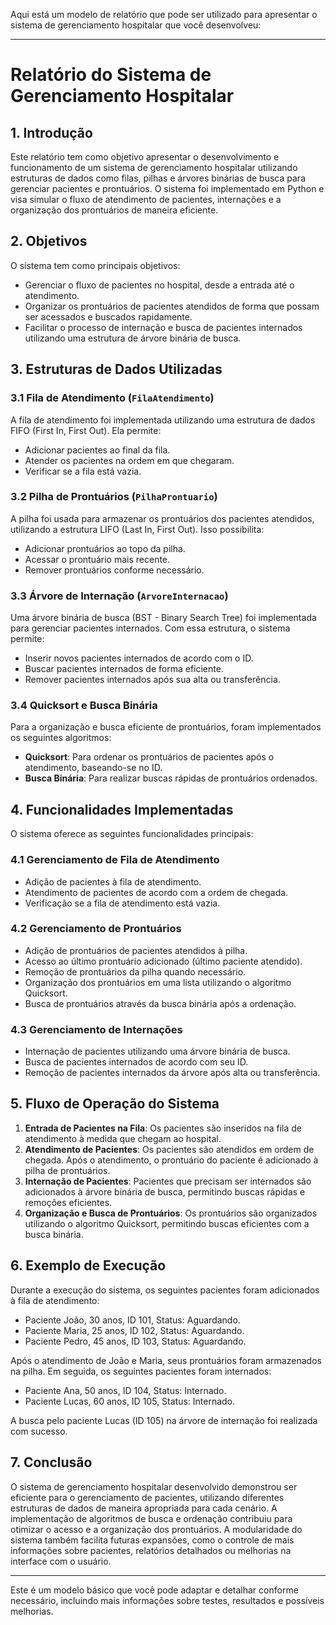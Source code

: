 Aqui está um modelo de relatório que pode ser utilizado para apresentar o sistema de gerenciamento hospitalar que você desenvolveu:

---

# **Relatório do Sistema de Gerenciamento Hospitalar**

## 1. **Introdução**

Este relatório tem como objetivo apresentar o desenvolvimento e funcionamento de um sistema de gerenciamento hospitalar utilizando estruturas de dados como filas, pilhas e árvores binárias de busca para gerenciar pacientes e prontuários. O sistema foi implementado em Python e visa simular o fluxo de atendimento de pacientes, internações e a organização dos prontuários de maneira eficiente.

## 2. **Objetivos**

O sistema tem como principais objetivos:
- Gerenciar o fluxo de pacientes no hospital, desde a entrada até o atendimento.
- Organizar os prontuários de pacientes atendidos de forma que possam ser acessados e buscados rapidamente.
- Facilitar o processo de internação e busca de pacientes internados utilizando uma estrutura de árvore binária de busca.

## 3. **Estruturas de Dados Utilizadas**

### 3.1 **Fila de Atendimento (`FilaAtendimento`)**

A fila de atendimento foi implementada utilizando uma estrutura de dados FIFO (First In, First Out). Ela permite:
- Adicionar pacientes ao final da fila.
- Atender os pacientes na ordem em que chegaram.
- Verificar se a fila está vazia.

### 3.2 **Pilha de Prontuários (`PilhaProntuario`)**

A pilha foi usada para armazenar os prontuários dos pacientes atendidos, utilizando a estrutura LIFO (Last In, First Out). Isso possibilita:
- Adicionar prontuários ao topo da pilha.
- Acessar o prontuário mais recente.
- Remover prontuários conforme necessário.

### 3.3 **Árvore de Internação (`ArvoreInternacao`)**

Uma árvore binária de busca (BST - Binary Search Tree) foi implementada para gerenciar pacientes internados. Com essa estrutura, o sistema permite:
- Inserir novos pacientes internados de acordo com o ID.
- Buscar pacientes internados de forma eficiente.
- Remover pacientes internados após sua alta ou transferência.

### 3.4 **Quicksort e Busca Binária**

Para a organização e busca eficiente de prontuários, foram implementados os seguintes algoritmos:
- **Quicksort**: Para ordenar os prontuários de pacientes após o atendimento, baseando-se no ID.
- **Busca Binária**: Para realizar buscas rápidas de prontuários ordenados.

## 4. **Funcionalidades Implementadas**

O sistema oferece as seguintes funcionalidades principais:

### 4.1 **Gerenciamento de Fila de Atendimento**
- Adição de pacientes à fila de atendimento.
- Atendimento de pacientes de acordo com a ordem de chegada.
- Verificação se a fila de atendimento está vazia.

### 4.2 **Gerenciamento de Prontuários**
- Adição de prontuários de pacientes atendidos à pilha.
- Acesso ao último prontuário adicionado (último paciente atendido).
- Remoção de prontuários da pilha quando necessário.
- Organização dos prontuários em uma lista utilizando o algoritmo Quicksort.
- Busca de prontuários através da busca binária após a ordenação.

### 4.3 **Gerenciamento de Internações**
- Internação de pacientes utilizando uma árvore binária de busca.
- Busca de pacientes internados de acordo com seu ID.
- Remoção de pacientes internados da árvore após alta ou transferência.

## 5. **Fluxo de Operação do Sistema**

1. **Entrada de Pacientes na Fila**: Os pacientes são inseridos na fila de atendimento à medida que chegam ao hospital.
2. **Atendimento de Pacientes**: Os pacientes são atendidos em ordem de chegada. Após o atendimento, o prontuário do paciente é adicionado à pilha de prontuários.
3. **Internação de Pacientes**: Pacientes que precisam ser internados são adicionados à árvore binária de busca, permitindo buscas rápidas e remoções eficientes.
4. **Organização e Busca de Prontuários**: Os prontuários são organizados utilizando o algoritmo Quicksort, permitindo buscas eficientes com a busca binária.

## 6. **Exemplo de Execução**

Durante a execução do sistema, os seguintes pacientes foram adicionados à fila de atendimento:

- Paciente João, 30 anos, ID 101, Status: Aguardando.
- Paciente Maria, 25 anos, ID 102, Status: Aguardando.
- Paciente Pedro, 45 anos, ID 103, Status: Aguardando.

Após o atendimento de João e Maria, seus prontuários foram armazenados na pilha. Em seguida, os seguintes pacientes foram internados:

- Paciente Ana, 50 anos, ID 104, Status: Internado.
- Paciente Lucas, 60 anos, ID 105, Status: Internado.

A busca pelo paciente Lucas (ID 105) na árvore de internação foi realizada com sucesso.

## 7. **Conclusão**

O sistema de gerenciamento hospitalar desenvolvido demonstrou ser eficiente para o gerenciamento de pacientes, utilizando diferentes estruturas de dados de maneira apropriada para cada cenário. A implementação de algoritmos de busca e ordenação contribuiu para otimizar o acesso e a organização dos prontuários. A modularidade do sistema também facilita futuras expansões, como o controle de mais informações sobre pacientes, relatórios detalhados ou melhorias na interface com o usuário.

---

Este é um modelo básico que você pode adaptar e detalhar conforme necessário, incluindo mais informações sobre testes, resultados e possíveis melhorias.
